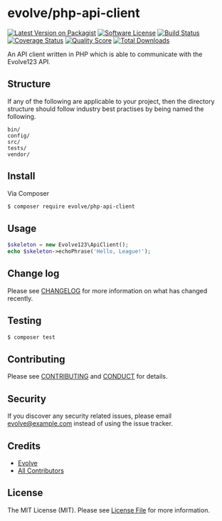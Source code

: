# evolve/php-api-client

[![Latest Version on Packagist][ico-version]][link-packagist]
[![Software License][ico-license]](LICENSE.md)
[![Build Status][ico-travis]][link-travis]
[![Coverage Status][ico-scrutinizer]][link-scrutinizer]
[![Quality Score][ico-code-quality]][link-code-quality]
[![Total Downloads][ico-downloads]][link-downloads]

An API client written in PHP which is able to communicate with the Evolve123 API.

## Structure

If any of the following are applicable to your project, then the directory structure should follow industry best practises by being named the following.

```
bin/        
config/
src/
tests/
vendor/
```


## Install

Via Composer

``` bash
$ composer require evolve/php-api-client
```

## Usage

``` php
$skeleton = new Evolve123\ApiClient();
echo $skeleton->echoPhrase('Hello, League!');
```

## Change log

Please see [CHANGELOG](CHANGELOG.md) for more information on what has changed recently.

## Testing

``` bash
$ composer test
```

## Contributing

Please see [CONTRIBUTING](CONTRIBUTING.md) and [CONDUCT](CONDUCT.md) for details.

## Security

If you discover any security related issues, please email evolve@example.com instead of using the issue tracker.

## Credits

- [Evolve][link-author]
- [All Contributors][link-contributors]

## License

The MIT License (MIT). Please see [License File](LICENSE.md) for more information.

[ico-version]: https://img.shields.io/packagist/v/evolve/php-api-client.svg?style=flat-square
[ico-license]: https://img.shields.io/badge/license-MIT-brightgreen.svg?style=flat-square
[ico-travis]: https://img.shields.io/travis/evolve/php-api-client/master.svg?style=flat-square
[ico-scrutinizer]: https://img.shields.io/scrutinizer/coverage/g/evolve/php-api-client.svg?style=flat-square
[ico-code-quality]: https://img.shields.io/scrutinizer/g/evolve/php-api-client.svg?style=flat-square
[ico-downloads]: https://img.shields.io/packagist/dt/evolve/php-api-client.svg?style=flat-square

[link-packagist]: https://packagist.org/packages/evolve/php-api-client
[link-travis]: https://travis-ci.org/evolve/php-api-client
[link-scrutinizer]: https://scrutinizer-ci.com/g/evolve/php-api-client/code-structure
[link-code-quality]: https://scrutinizer-ci.com/g/evolve/php-api-client
[link-downloads]: https://packagist.org/packages/evolve/php-api-client
[link-author]: https://github.com/evolve
[link-contributors]: ../../contributors
